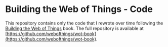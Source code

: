 # Building the Web of Things - Code

This repository contains only the code that I rewrote over time following the [Building the Web of Things](http://manning.com/guinard/?a_aid=wot&a_bid=16f48f14) book. The full repository is available at [https://github.com/webofthings/wot-book](https://github.com/webofthings/wot-book).